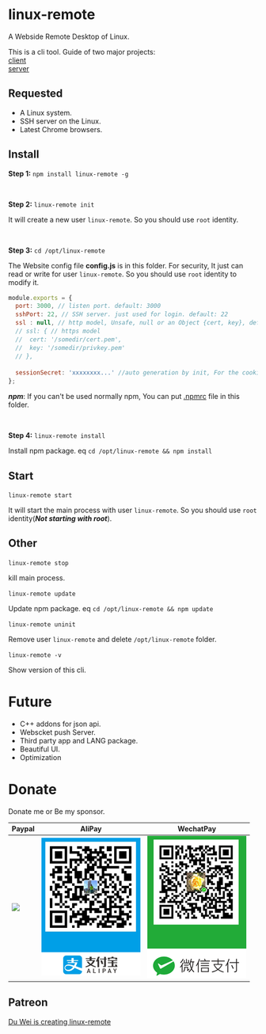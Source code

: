# linux-remote
A Webside Remote Desktop of Linux.

This is a cli tool. Guide of two major projects:<br>
[client](https://github.com/linux-remote/client)<br>
[server](https://github.com/linux-remote/server)
## Requested
- A Linux system.
- SSH server on the Linux.
- Latest Chrome browsers.

## Install
**Step 1:** `npm install linux-remote -g`

<br>

**Step 2:** `linux-remote init`

It will create a new user `linux-remote`. So you should use `root` identity.

<br>

**Step 3:** `cd /opt/linux-remote`

The Website config file **config.js** is in this folder.  For security,  It just can read or write for user `linux-remote`. So you should use `root` identity to modify it.
```js
module.exports = {
  port: 3000, // listen port. default: 3000
  sshPort: 22, // SSH server. just used for login. default: 22
  ssl : null, // http model, Unsafe, null or an Object {cert, key}, default: null.
  // ssl: { // https model
  //  cert: '/somedir/cert.pem',
  //  key: '/somedir/privkey.pem'
  // },
  
  sessionSecret: 'xxxxxxxx...' //auto generation by init, For the cookie encryption. You don't need to modify it.
};
```

___npm___: If you can't be used normally npm, You can put [.npmrc](https://docs.npmjs.com/files/npmrc) file in this folder.

<br>

**Step 4:** `linux-remote install`

Install npm package. eq `cd /opt/linux-remote && npm install`

## Start
`linux-remote start`

It will start the main process with user `linux-remote`. So you should use `root` identity(___Not starting with root___).
## Other
`linux-remote stop`

kill main process.

`linux-remote update`

Update npm package. eq `cd /opt/linux-remote && npm update`

`linux-remote uninit`

Remove user `linux-remote` and delete `/opt/linux-remote` folder.

`linux-remote -v`

Show version of this cli.

# Future
- C++ addons for json api. 
- Webscket push Server.
- Third party app and LANG package.
- Beautiful UI.
- Optimization

# Donate
Donate me or Be my sponsor.<br>

| Paypal | AliPay | WechatPay |
| ------------- | ------------- | ------------- |
| <a href="https://www.paypal.me/hezedu" target="_blank"><img src="https://www.paypalobjects.com/webstatic/paypalme/images/pp_logo_small.png"></a> | ![image](https://github.com/hezedu/SomethingBoring/blob/master/pay/alipay.png?raw=true&v=2) | ![image](https://github.com/hezedu/SomethingBoring/blob/master/pay/wxpay.png?raw=true&v=2) |

## Patreon
[Du Wei is creating linux-remote](https://www.patreon.com/duwei)